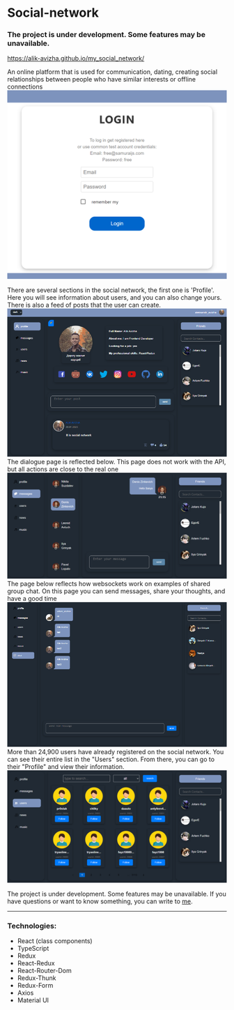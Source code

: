 # Social-network

### The project is under development. Some features may be unavailable.

https://alik-avizha.github.io/my_social_network/

An online platform that is used for communication, dating, creating social relationships between people who have similar interests or offline connections
![](src/assets/images/readme/loginPage.png)

There are several sections in the social network, the first one is 'Profile'. Here you will see information about users,
and you can also change yours. There is also a feed of posts that the user can create.
![](src/assets/images/readme/mainPage.png)
The dialogue page is reflected below. This page does not work with the API, but all actions are close to the real one
![](src/assets/images/readme/dialogsPage.png)
The page below reflects how websockets work on examples of shared group chat. On this page you can send messages, share your thoughts, and have a good time
![](src/assets/images/readme/chatPage.png)
More than 24,900 users have already registered on the social network. You can see their entire list in the "Users"
section. From there, you can go to their "Profile" and view their information.
![](src/assets/images/readme/usersPage.png)

The project is under development. Some features may be unavailable.
If you have questions or want to know something, you can write to [me](https://www.linkedin.com/in/aleksandr-avizha/).

---

### Technologies:

- React (class components)
- TypeScript
- Redux
- React-Redux
- React-Router-Dom
- Redux-Thunk
- Redux-Form
- Axios
- Material UI